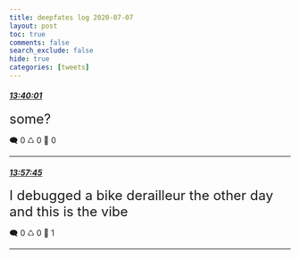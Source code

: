 ```yaml
---
title: deepfates log 2020-07-07
layout: post
toc: true
comments: false
search_exclude: false
hide: true
categories: [tweets]
---
```



#### <a href = "https://twitter.com/deepfates/status/1280587393955852288">*13:40:01*</a>

<font size="5">some?</font>



🗨️ 0 ♺ 0 🤍  0   

---
    
#### <a href = "https://twitter.com/deepfates/status/1280591854778454016">*13:57:45*</a>

<font size="5">I debugged a bike derailleur the other day and this is the vibe</font>



🗨️ 0 ♺ 0 🤍  1   

---
    
            

